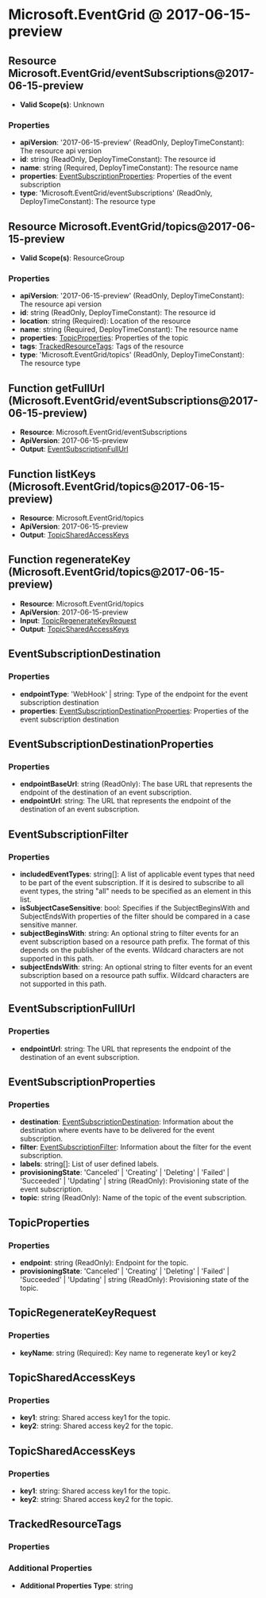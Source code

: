 # Microsoft.EventGrid @ 2017-06-15-preview

## Resource Microsoft.EventGrid/eventSubscriptions@2017-06-15-preview
* **Valid Scope(s)**: Unknown
### Properties
* **apiVersion**: '2017-06-15-preview' (ReadOnly, DeployTimeConstant): The resource api version
* **id**: string (ReadOnly, DeployTimeConstant): The resource id
* **name**: string (Required, DeployTimeConstant): The resource name
* **properties**: [EventSubscriptionProperties](#eventsubscriptionproperties): Properties of the event subscription
* **type**: 'Microsoft.EventGrid/eventSubscriptions' (ReadOnly, DeployTimeConstant): The resource type

## Resource Microsoft.EventGrid/topics@2017-06-15-preview
* **Valid Scope(s)**: ResourceGroup
### Properties
* **apiVersion**: '2017-06-15-preview' (ReadOnly, DeployTimeConstant): The resource api version
* **id**: string (ReadOnly, DeployTimeConstant): The resource id
* **location**: string (Required): Location of the resource
* **name**: string (Required, DeployTimeConstant): The resource name
* **properties**: [TopicProperties](#topicproperties): Properties of the topic
* **tags**: [TrackedResourceTags](#trackedresourcetags): Tags of the resource
* **type**: 'Microsoft.EventGrid/topics' (ReadOnly, DeployTimeConstant): The resource type

## Function getFullUrl (Microsoft.EventGrid/eventSubscriptions@2017-06-15-preview)
* **Resource**: Microsoft.EventGrid/eventSubscriptions
* **ApiVersion**: 2017-06-15-preview
* **Output**: [EventSubscriptionFullUrl](#eventsubscriptionfullurl)

## Function listKeys (Microsoft.EventGrid/topics@2017-06-15-preview)
* **Resource**: Microsoft.EventGrid/topics
* **ApiVersion**: 2017-06-15-preview
* **Output**: [TopicSharedAccessKeys](#topicsharedaccesskeys)

## Function regenerateKey (Microsoft.EventGrid/topics@2017-06-15-preview)
* **Resource**: Microsoft.EventGrid/topics
* **ApiVersion**: 2017-06-15-preview
* **Input**: [TopicRegenerateKeyRequest](#topicregeneratekeyrequest)
* **Output**: [TopicSharedAccessKeys](#topicsharedaccesskeys)

## EventSubscriptionDestination
### Properties
* **endpointType**: 'WebHook' | string: Type of the endpoint for the event subscription destination
* **properties**: [EventSubscriptionDestinationProperties](#eventsubscriptiondestinationproperties): Properties of the event subscription destination

## EventSubscriptionDestinationProperties
### Properties
* **endpointBaseUrl**: string (ReadOnly): The base URL that represents the endpoint of the destination of an event subscription.
* **endpointUrl**: string: The URL that represents the endpoint of the destination of an event subscription.

## EventSubscriptionFilter
### Properties
* **includedEventTypes**: string[]: A list of applicable event types that need to be part of the event subscription. 
If it is desired to subscribe to all event types, the string "all" needs to be specified as an element in this list.
* **isSubjectCaseSensitive**: bool: Specifies if the SubjectBeginsWith and SubjectEndsWith properties of the filter 
should be compared in a case sensitive manner.
* **subjectBeginsWith**: string: An optional string to filter events for an event subscription based on a resource path prefix.
The format of this depends on the publisher of the events. 
Wildcard characters are not supported in this path.
* **subjectEndsWith**: string: An optional string to filter events for an event subscription based on a resource path suffix.
Wildcard characters are not supported in this path.

## EventSubscriptionFullUrl
### Properties
* **endpointUrl**: string: The URL that represents the endpoint of the destination of an event subscription.

## EventSubscriptionProperties
### Properties
* **destination**: [EventSubscriptionDestination](#eventsubscriptiondestination): Information about the destination where events have to be delivered for the event subscription.
* **filter**: [EventSubscriptionFilter](#eventsubscriptionfilter): Information about the filter for the event subscription.
* **labels**: string[]: List of user defined labels.
* **provisioningState**: 'Canceled' | 'Creating' | 'Deleting' | 'Failed' | 'Succeeded' | 'Updating' | string (ReadOnly): Provisioning state of the event subscription.
* **topic**: string (ReadOnly): Name of the topic of the event subscription.

## TopicProperties
### Properties
* **endpoint**: string (ReadOnly): Endpoint for the topic.
* **provisioningState**: 'Canceled' | 'Creating' | 'Deleting' | 'Failed' | 'Succeeded' | 'Updating' | string (ReadOnly): Provisioning state of the topic.

## TopicRegenerateKeyRequest
### Properties
* **keyName**: string (Required): Key name to regenerate key1 or key2

## TopicSharedAccessKeys
### Properties
* **key1**: string: Shared access key1 for the topic.
* **key2**: string: Shared access key2 for the topic.

## TopicSharedAccessKeys
### Properties
* **key1**: string: Shared access key1 for the topic.
* **key2**: string: Shared access key2 for the topic.

## TrackedResourceTags
### Properties
### Additional Properties
* **Additional Properties Type**: string

